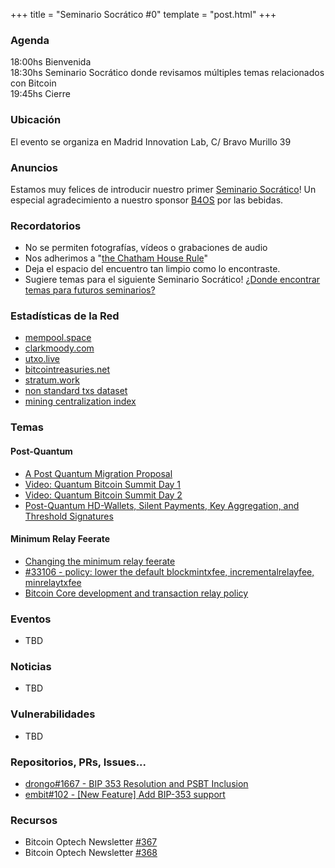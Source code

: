+++
title = "Seminario Socrático #0"
template = "post.html"
+++

### Agenda

18:00hs Bienvenida\
18:30hs Seminario Socrático donde revisamos múltiples temas relacionados con Bitcoin\
19:45hs Cierre

### Ubicación

El evento se organiza en Madrid Innovation Lab, C/ Bravo Murillo 39 

### Anuncios

Estamos muy felices de introducir nuestro primer [Seminario Socrático](/about)!
Un especial agradecimiento a nuestro sponsor [B4OS](https://www.libreriadesatoshi.com/b4os) por las bebidas.

### Recordatorios

- No se permiten fotografías, vídeos o grabaciones de audio
- Nos adherimos a "[the Chatham House Rule](https://www.chathamhouse.org/about-us/chatham-house-rule)"
- Deja el espacio del encuentro tan limpio como lo encontraste.
- Sugiere temas para el siguiente Seminario Socrático! [¿Donde encontrar temas para futuros seminarios?](/about/find-topics)

### Estadísticas de la Red
- [mempool.space](https://mempool.space/)
- [clarkmoody.com](https://bitcoin.clarkmoody.com/dashboard/)
- [utxo.live](https://utxo.live/)
- [bitcointreasuries.net](https://bitcointreasuries.net/)
- [stratum.work](https://stratum.work/)
- [non standard txs dataset](https://bitcoin-data.github.io/non-standard-transactions/)
- [mining centralization index](https://mainnet.observer/charts/mining-pools-centralization-index-with-proxy-pools/?c)

### Temas

#### Post-Quantum
- [A Post Quantum Migration Proposal](https://groups.google.com/g/bitcoindev/c/uEaf4bj07rE)
- [Video: Quantum Bitcoin Summit Day 1](https://www.youtube.com/watch?v=GeUdu4hrBPI)
- [Video: Quantum Bitcoin Summit Day 2](https://www.youtube.com/watch?v=feMWrdJnLak)
- [Post-Quantum HD-Wallets, Silent Payments, Key Aggregation, and Threshold Signatures](https://delvingbitcoin.org/t/post-quantum-hd-wallets-silent-payments-key-aggregation-and-threshold-signatures/1854)

#### Minimum Relay Feerate
- [Changing the minimum relay feerate](https://delvingbitcoin.org/t/changing-the-minimum-relay-feerate/1886)
- [#33106 - policy: lower the default blockmintxfee, incrementalrelayfee, minrelaytxfee](https://github.com/bitcoin/bitcoin/pull/33106)
- [Bitcoin Core development and transaction relay policy](https://bitcoincore.org/en/2025/06/06/relay-statement/)

### Eventos
- TBD

### Noticias
- TBD

### Vulnerabilidades
- TBD

### Repositorios, PRs, Issues...
- [drongo#1667 - BIP 353 Resolution and PSBT Inclusion](https://github.com/sparrowwallet/sparrow/issues/1667)
- [embit#102 - [New Feature] Add BIP-353 support](https://github.com/diybitcoinhardware/embit/pull/102)

### Recursos
- Bitcoin Optech Newsletter [#367](https://bitcoinops.org/en/newsletters/2025/08/15/)
- Bitcoin Optech Newsletter [#368](https://bitcoinops.org/en/newsletters/2025/08/22/)
